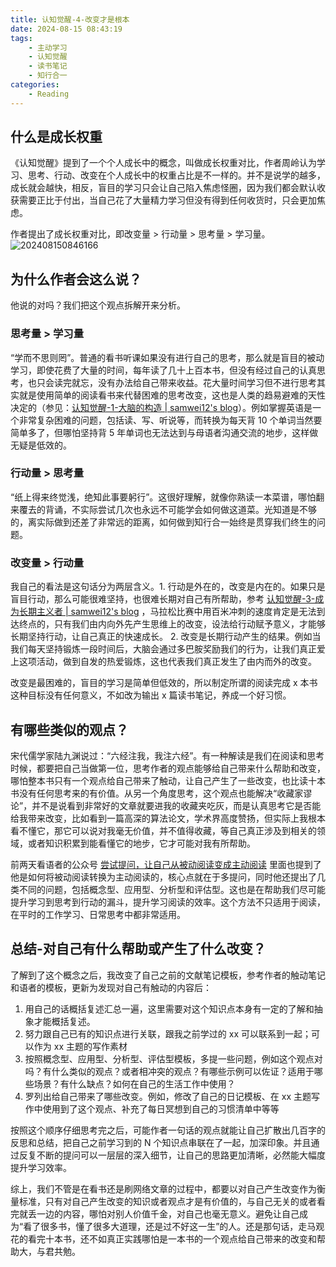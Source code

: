 ```yaml
---
title: 认知觉醒-4-改变才是根本
date: 2024-08-15 08:43:19
tags:
    - 主动学习
    - 认知觉醒
    - 读书笔记
    - 知行合一
categories:
    - Reading
---
```


## 什么是成长权重

《认知觉醒》提到了一个个人成长中的概念，叫做成长权重对比，作者周岭认为学习、思考、行动、改变在个人成长中的权重占比是不一样的。并不是说学的越多，成长就会越快，相反，盲目的学习只会让自己陷入焦虑怪圈，因为我们都会默认收获需要正比于付出，当自己花了大量精力学习但没有得到任何收货时，只会更加焦虑。

作者提出了成长权重对比，即改变量 > 行动量 > 思考量 > 学习量。
![202408150846166](https://learner.oss-cn-hangzhou.aliyuncs.com/img/202408150846166.png)

<!-- more -->

## 为什么作者会这么说？

他说的对吗？我们把这个观点拆解开来分析。

### 思考量 > 学习量

“学而不思则罔”。普通的看书听课如果没有进行自己的思考，那么就是盲目的被动学习，即使花费了大量的时间，每年读了几十上百本书，但没有经过自己的认真思考，也只会读完就忘，没有办法给自己带来收益。花大量时间学习但不进行思考其实就是使用简单的阅读看书来代替困难的思考改变，这也是人类的趋易避难的天性决定的（参见：[认知觉醒-1-大脑的构造 | samwei12's blog](https://blog.samwei12.cn/2024/07/29/Reading/%E8%AE%A4%E7%9F%A5%E8%A7%89%E9%86%92-1-%E5%A4%A7%E8%84%91%E7%9A%84%E6%9E%84%E9%80%A0/)）。例如掌握英语是一个非常复杂困难的问题，包括读、写、听说等，而转换为每天背 10 个单词当然要简单多了，但哪怕坚持背 5 年单词也无法达到与母语者沟通交流的地步，这样做无疑是低效的。


### 行动量 > 思考量

“纸上得来终觉浅，绝知此事要躬行”。这很好理解，就像你熟读一本菜谱，哪怕翻来覆去的背诵，不实际尝试几次也永远不可能学会如何做这道菜。光知道是不够的，离实际做到还差了非常远的距离，如何做到知行合一始终是贯穿我们终生的问题。

### 改变量 > 行动量

我自己的看法是这句话分为两层含义。1. 行动是外在的，改变是内在的。如果只是盲目行动，那么可能很难坚持，也很难长期对自己有所帮助，参考 [认知觉醒-3-成为长期主义者 | samwei12's blog](https://blog.samwei12.cn/2024/08/14/Reading/%E8%AE%A4%E7%9F%A5%E8%A7%89%E9%86%92-3-%E6%88%90%E4%B8%BA%E9%95%BF%E6%9C%9F%E4%B8%BB%E4%B9%89%E8%80%85/) ，马拉松比赛中用百米冲刺的速度肯定是无法到达终点的，只有我们由内向外先产生思维上的改变，设法给行动赋予意义，才能够长期坚持行动，让自己真正的快速成长。 2. 改变是长期行动产生的结果。例如当我们每天坚持锻炼一段时间后，大脑会通过多巴胺奖励我们的行为，让我们真正爱上这项活动，做到自发的热爱锻炼，这也代表我们真正发生了由内而外的改变。

改变是最困难的，盲目的学习是简单但低效的，所以制定所谓的阅读完成 x 本书这种目标没有任何意义，不如改为输出 x 篇读书笔记，养成一个好习惯。

## 有哪些类似的观点？

宋代儒学家陆九渊说过：“六经注我，我注六经”。有一种解读是我们在阅读和思考时候，都要把自己当做第一位，思考作者的观点能够给自己带来什么帮助和改变，哪怕整本书只有一个观点给自己带来了触动，让自己产生了一些改变，也比读十本书没有任何思考来的有价值。从另一个角度思考，这个观点也能解决“收藏家谬论”，并不是说看到非常好的文章就要进我的收藏夹吃灰，而是认真思考它是否能给我带来改变，比如看到一篇高深的算法论文，学术界高度赞扬，但实际上我根本看不懂它，那它可以说对我毫无价值，并不值得收藏，等自己真正涉及到相关的领域，或者知识积累到能看懂它的地步，它才可能对我有所帮助。

前两天看语者的公众号  [尝试提问，让自己从被动阅读变成主动阅读](https://mp.weixin.qq.com/s/rMnKG8ZDq4qClGV0xPGMDA) 里面也提到了他是如何将被动阅读转换为主动阅读的，核心点就在于多提问，同时他还提出了几类不同的问题，包括概念型、应用型、分析型和评估型。这也是在帮助我们尽可能提升学习到思考到行动的漏斗，提升学习阅读的效率。这个方法不只适用于阅读，在平时的工作学习、日常思考中都非常适用。

## 总结-对自己有什么帮助或产生了什么改变？

了解到了这个概念之后，我改变了自己之前的文献笔记模板，参考作者的触动笔记和语者的模板，更新为发现对自己有触动的内容后：
1. 用自己的话概括复述汇总一遍，这里需要对这个知识点本身有一定的了解和抽象才能概括复述。
2. 努力跟自己已有的知识点进行关联，跟我之前学过的 xx 可以联系到一起；可以作为 xx 主题的写作素材
3. 按照概念型、应用型、分析型、评估型模板，多提一些问题，例如这个观点对吗？有什么类似的观点？或者相冲突的观点？有哪些示例可以佐证？适用于哪些场景？有什么缺点？如何在自己的生活工作中使用？
4. 罗列出给自己带来了哪些改变。例如，修改了自己的日记模板、在 xx 主题写作中使用到了这个观点、补充了每日冥想到自己的习惯清单中等等

按照这个顺序仔细思考完之后，可能作者一句话的观点就能让自己扩散出几百字的反思和总结，把自己之前学习到的 N 个知识点串联在了一起，加深印象。并且通过反复不断的提问可以一层层的深入细节，让自己的思路更加清晰，必然能大幅度提升学习效率。

综上，我们不管是在看书还是刷网络文章的过程中，都要以对自己产生改变作为衡量标准，只有对自己产生改变的知识或者观点才是有价值的，与自己无关的或者看完就丢一边的内容，哪怕对别人价值千金，对自己也毫无意义。避免让自己成为“看了很多书，懂了很多大道理，还是过不好这一生”的人。还是那句话，走马观花的看完十本书，还不如真正实践哪怕是一本书的一个观点给自己带来的改变和帮助大，与君共勉。